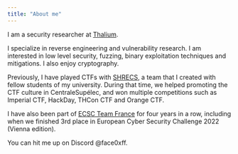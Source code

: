 ```yaml
---
title: "About me"
---
```


I am a security researcher at [Thalium](https://thalium.re).

I specialize in reverse engineering and vulnerability research. I am interested in low level security, fuzzing, binary exploitation techniques and mitigations. I also enjoy cryptography.

Previously, I have played CTFs with [SHRECS](https://ctftime.org/team/89273), a team that I created with fellow students of my university. During that time, we helped promoting the CTF culture in CentraleSupélec, and won multiple competitions such as Imperial CTF, HackDay, THCon CTF and Orange CTF.

I have also been part of [ECSC Team France](https://ctftime.org/team/159269) for four years in a row,
including when we finished 3rd place in European Cyber Security Challenge 2022 (Vienna edition).

You can hit me up on Discord @face0xff.
